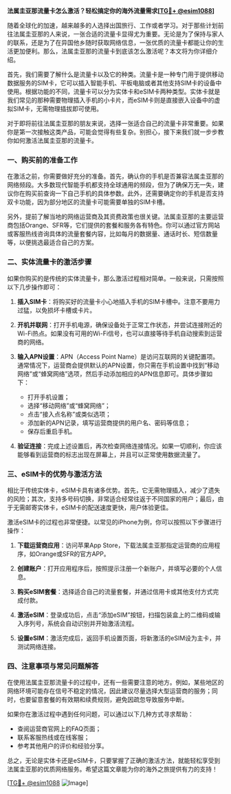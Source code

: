 **法属圭亚那流量卡怎么激活？轻松搞定你的海外流量需求[[TG💪+ @esim1088](https://t.me/s/esim1088)]**

随着全球化的加速，越来越多的人选择出国旅行、工作或者学习。对于那些计划前往法属圭亚那的人来说，一张合适的流量卡显得尤为重要。无论是为了保持与家人的联系，还是为了在异国他乡随时获取网络信息，一张优质的流量卡都能让你的生活更加便利。那么，法属圭亚那的流量卡到底该怎么激活呢？本文将为你详细介绍。

首先，我们需要了解什么是流量卡以及它的种类。流量卡是一种专门用于提供移动数据服务的SIM卡，它可以插入智能手机、平板电脑或者其他支持SIM卡的设备中使用。根据功能的不同，流量卡可以分为实体卡和eSIM卡两种类型。实体卡就是我们常见的那种需要物理插入手机的小卡片，而eSIM卡则是直接嵌入设备中的虚拟SIM卡，无需物理插拔即可使用。

对于即将前往法属圭亚那的朋友来说，选择一张适合自己的流量卡非常重要。如果你是第一次接触这类产品，可能会觉得有些复杂。别担心，接下来我们就一步步教你如何激活法属圭亚那的流量卡。

### 一、购买前的准备工作

在激活之前，你需要做好充分的准备。首先，确认你的手机是否兼容法属圭亚那的网络频段。大多数现代智能手机都支持全球通用的频段，但为了确保万无一失，建议你在购买前查询一下自己手机的具体参数。此外，还需要确定你的手机是否支持双卡功能，因为部分地区的流量卡可能需要单独的SIM卡槽。

另外，提前了解当地的网络运营商及其资费政策也很关键。法属圭亚那的主要运营商包括Orange、SFR等，它们提供的套餐和服务各有特色。你可以通过官方网站或客服热线咨询具体的流量套餐内容，比如每月的数据量、通话时长、短信数量等，以便挑选最适合自己的方案。

### 二、实体流量卡的激活步骤

如果你购买的是传统的实体流量卡，那么激活过程相对简单。一般来说，只需按照以下几步操作即可：

1. **插入SIM卡**：将购买好的流量卡小心地插入手机的SIM卡槽中。注意不要用力过猛，以免损坏卡槽或卡片。
   
2. **开机并联网**：打开手机电源，确保设备处于正常工作状态，并尝试连接附近的Wi-Fi热点。如果没有可用的Wi-Fi信号，也可以直接等待手机自动搜索到运营商的网络。

3. **输入APN设置**：APN（Access Point Name）是访问互联网的关键配置项。通常情况下，运营商会提供默认的APN设置，你只需在手机设置中找到“移动网络”或“蜂窝网络”选项，然后手动添加相应的APN信息即可。具体步骤如下：
   - 打开手机设置；
   - 选择“移动网络”或“蜂窝网络”；
   - 点击“接入点名称”或类似选项；
   - 添加新的APN记录，填写运营商提供的用户名、密码等信息；
   - 保存后重启手机。

4. **验证连接**：完成上述设置后，再次检查网络连接情况。如果一切顺利，你应该能够看到运营商的标志出现在屏幕上，并且可以正常使用数据流量了。

### 三、eSIM卡的优势与激活方法

相比于传统实体卡，eSIM卡具有诸多优势。首先，它无需物理插入，减少了遗失的风险；其次，支持多号码切换，非常适合经常往返于不同国家的用户；最后，由于无需邮寄实体卡，eSIM卡的配送速度更快，用户体验更佳。

激活eSIM卡的过程也非常便捷。以常见的iPhone为例，你可以按照以下步骤进行操作：

1. **下载运营商应用**：访问苹果App Store，下载法属圭亚那指定运营商的应用程序，如Orange或SFR的官方APP。

2. **创建账户**：打开应用程序后，按照提示注册一个新账户，并填写必要的个人信息。

3. **购买eSIM套餐**：选择适合自己的流量套餐，并通过信用卡或其他支付方式完成付款。

4. **激活eSIM**：登录成功后，点击“添加eSIM”按钮，扫描包装盒上的二维码或输入序列号，系统会自动识别并开始激活流程。

5. **设置eSIM**：激活完成后，返回手机设置页面，将新激活的eSIM设为主卡，并测试网络连接。

### 四、注意事项与常见问题解答

在使用法属圭亚那流量卡的过程中，还有一些需要注意的地方。例如，某些地区的网络环境可能存在信号不稳定的情况，因此建议尽量选择大型运营商的服务；同时，也要留意套餐的有效期和续费规则，避免因疏忽导致服务中断。

如果你在激活过程中遇到任何问题，可以通过以下几种方式寻求帮助：
- 查阅运营商官网上的FAQ页面；
- 联系客服热线或在线客服；
- 参考其他用户的评价和经验分享。

总之，无论是实体卡还是eSIM卡，只要掌握了正确的激活方法，就能轻松享受到法属圭亚那的优质网络服务。希望这篇文章能为你的海外之旅提供有力的支持！

[[TG💪+ @esim1088](https://t.me/s/esim1088) ![Image](https://i.postimg.cc/4NQfJmqS/Snipaste-2025-05-13-00-14-12.png)]
